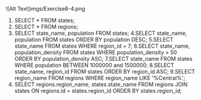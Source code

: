 ![Alt Text]imgs/Exercise8-4.png


1. SELECT * FROM states;
2. SELECT * FROM regions;
3. SELECT state_name, population FROM states;
4.SELECT state_name, population FROM states ORDER BY population DESC;
5.SELECT state_name FROM states WHERE region_id = 7;
6.SELECT state_name, population_density FROM states WHERE population_density > 50 ORDER BY population_density ASC;
7.SELECT state_name FROM states WHERE population BETWEEN 1000000 and 1500000;
8.SELECT state_name, region_id FROM states ORDER BY region_id ASC;
9.SELECT region_name FROM regions WHERE region_name LIKE '%Central%';
10. SELECT regions.region_name, states.state_name FROM regions JOIN states ON regions.id = states.region_id ORDER BY states.region_id;
